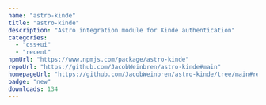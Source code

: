 ```yaml
---
name: "astro-kinde"
title: "astro-kinde"
description: "Astro integration module for Kinde authentication"
categories:
  - "css+ui"
  - "recent"
npmUrl: "https://www.npmjs.com/package/astro-kinde"
repoUrl: "https://github.com/JacobWeinbren/astro-kinde#main"
homepageUrl: "https://github.com/JacobWeinbren/astro-kinde/tree/main#readme"
badge: "new"
downloads: 134
---
```

